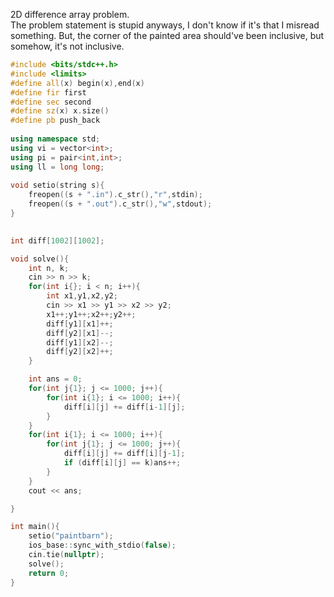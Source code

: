 2D difference array problem.<br>
The problem statement is stupid anyways, I don't know if it's that I misread something. But, the corner of the painted area should've been inclusive, but somehow, it's not inclusive.
```cpp
#include <bits/stdc++.h>
#include <limits>
#define all(x) begin(x),end(x)
#define fir first
#define sec second
#define sz(x) x.size()
#define pb push_back
 
using namespace std;
using vi = vector<int>;
using pi = pair<int,int>;
using ll = long long;
 
void setio(string s){
	freopen((s + ".in").c_str(),"r",stdin);
	freopen((s + ".out").c_str(),"w",stdout);
}
 

int diff[1002][1002];

void solve(){
    int n, k;
    cin >> n >> k;
    for(int i{}; i < n; i++){
        int x1,y1,x2,y2;
        cin >> x1 >> y1 >> x2 >> y2;
        x1++;y1++;x2++;y2++;
        diff[y1][x1]++;
        diff[y2][x1]--;
        diff[y1][x2]--;
        diff[y2][x2]++;
    }

    int ans = 0;
    for(int j{1}; j <= 1000; j++){
        for(int i{1}; i <= 1000; i++){
            diff[i][j] += diff[i-1][j];
        }
    }
    for(int i{1}; i <= 1000; i++){
        for(int j{1}; j <= 1000; j++){
            diff[i][j] += diff[i][j-1];
            if (diff[i][j] == k)ans++;
        }
    }
    cout << ans;

}

int main(){
    setio("paintbarn");
	ios_base::sync_with_stdio(false);
	cin.tie(nullptr);
	solve();
	return 0;
}

```